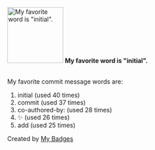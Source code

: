 <img src="https://my-badges.github.io/my-badges/favorite-word.png" alt="My favorite word is &quot;initial&quot;." title="My favorite word is &quot;initial&quot;." width="128">
<strong>My favorite word is &quot;initial&quot;.</strong>
<br><br>

My favorite commit message words are:

1. initial (used 40 times)
2. commit (used 37 times)
3. co-authored-by: (used 28 times)
4. :sparkles: (used 26 times)
5. add (used 25 times)


Created by <a href="https://github.com/my-badges/my-badges">My Badges</a>